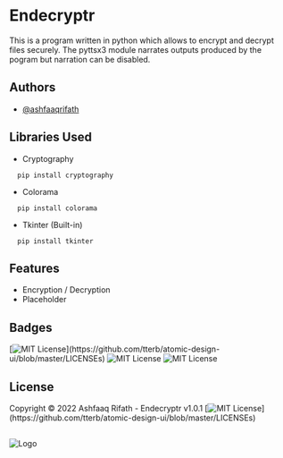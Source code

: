 # Endecryptr

This is a program written in python which allows to encrypt and decrypt files securely. The pyttsx3 module narrates outputs produced by the pogram but narration can be disabled.

## Authors

- [@ashfaaqrifath](https://www.github.com/ashfaaqrifath)


## Libraries Used
* Cryptography
```
  pip install cryptography
```

* Colorama
```
  pip install colorama
```

* Tkinter (Built-in)
```
  pip install tkinter
```
## Features

- Encryption / Decryption
- Placeholder


## Badges

[![MIT License](https://img.shields.io/apm/l/atomic-design-ui.svg?)](https://github.com/tterb/atomic-design-ui/blob/master/LICENSEs)
![MIT License](https://img.shields.io/github/followers/ashfaaqrifath?style=social)
![MIT License](https://img.shields.io/github/stars/ashfaaqrifath/Password-Manager?style=social)



## License

Copyright © 2022 Ashfaaq Rifath - Endecryptr v1.0.1 [![MIT License](https://img.shields.io/apm/l/atomic-design-ui.svg?)](https://github.com/tterb/atomic-design-ui/blob/master/LICENSEs) 


##
![Logo](https://dev-to-uploads.s3.amazonaws.com/uploads/articles/th5xamgrr6se0x5ro4g6.png)
